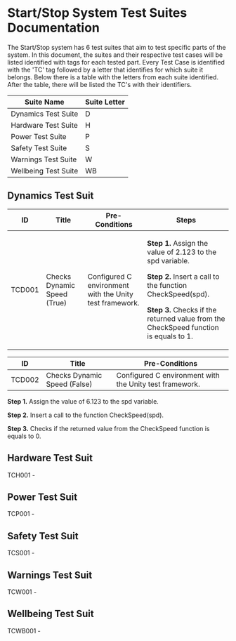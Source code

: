 # Start/Stop System Test Suites Documentation

The Start/Stop system has 6 test suites that aim to test specific parts of the system. 
In this document, the suites and their respective test cases will be listed identified with tags for each tested part.
Every Test Case is identified with the 'TC' tag followed by a letter that identifies for which suite it belongs. Below there is a table with the letters from each suite identified. After the table, there will be listed the TC's with their identifiers.

| Suite Name | Suite Letter |
|----------------------|----------------------|
| Dynamics Test Suite  | D  | 
| Hardware Test Suite  | H  | 
| Power Test Suite  | P  | 
| Safety Test Suite  | S  | 
| Warnings Test Suite  | W  | 
| Wellbeing Test Suite  | WB  | 

## Dynamics Test Suit


| ID | Title | Pre-Conditions | Steps |
|--------|-----------|--------------|----------------------------|
| TCD001 | Checks Dynamic Speed (True) | Configured C environment with the Unity test framework. | <p><b>Step 1.</b> Assign the value of 2.123 to the spd variable.</p><p></p><b>Step 2.</b> Insert a call to the function CheckSpeed(spd).</p><p><b>Step 3.</b> Checks if the returned value from the CheckSpeed function is equals to 1.</p> |


| ID | Title | Pre-Conditions | 
|--------|-----------|--------------|
| TCD002 | Checks Dynamic Speed (False) | Configured C environment with the Unity test framework. | 
<p><b>Step 1.</b> Assign the value of 6.123 to the spd variable.</p>
<p></p><b>Step 2.</b> Insert a call to the function CheckSpeed(spd).</p>
<p></p><b>Step 3.</b> Checks if the returned value from the CheckSpeed function is equals to 0.</p>

## Hardware Test Suit
TCH001 -
## Power Test Suit
TCP001 -
## Safety Test Suit
TCS001 -
## Warnings Test Suit
TCW001 -
## Wellbeing Test Suit
TCWB001 - 
